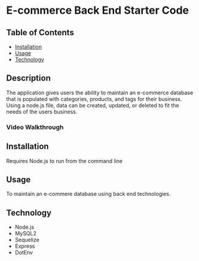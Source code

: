 # E-commerce Back End Starter Code

## Table of Contents

- [Installation](#installation)
- [Usage](#usage)
- [Technology](#technology)

## Description

The application gives users the ability to maintain an e-commerce database that is populated with categories, products, and tags for their business.
Using a node.js file, data can be created, updated, or deleted to fit the needs of the users business.

### Video Walkthrough

## Installation

Requires Node.js to run from the command line

## Usage

To maintain an e-commere database using back end technologies.

## Technology

- Node.js
- MySQL2
- Sequelize
- Express
- DotEnv
